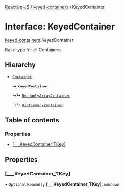 [Reactive-JS](../README.md) / [keyed-containers](../modules/keyed_containers.md) / KeyedContainer

# Interface: KeyedContainer

[keyed-containers](../modules/keyed_containers.md).KeyedContainer

Base type for all Containers.

## Hierarchy

- [`Container`](containers.Container-1.md)

  ↳ **`KeyedContainer`**

  ↳↳ [`ReadonlyArrayContainer`](keyed_containers.ReadonlyArrayContainer.md)

  ↳↳ [`DictionaryContainer`](util.DictionaryContainer.md)

## Table of contents

### Properties

- [[\_\_\_KeyedContainer\_TKey]](keyed_containers.KeyedContainer.md#[___keyedcontainer_tkey])

## Properties

### [\_\_\_KeyedContainer\_TKey]

• `Optional` `Readonly` **[\_\_\_KeyedContainer\_TKey]**: `unknown`
